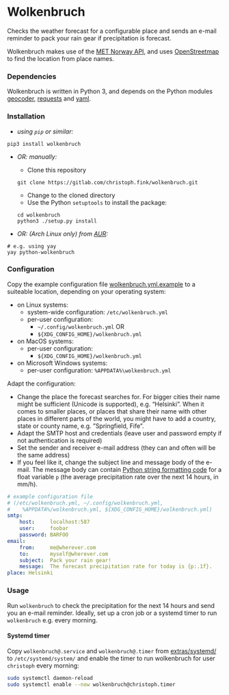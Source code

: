 # Wolkenbruch

Checks the weather forecast for a configurable place and sends an e-mail
reminder to pack your rain gear if precipitation is forecast.

Wolkenbruch makes use of the [MET Norway API](https://api.met.no/), and uses [OpenStreetmap](https://osm.org/) to find the location from place names.

### Dependencies

Wolkenbruch is written in Python 3, and depends on the Python modules [geocoder](https://geocoder.readthedocs.io/), [requests](https://2.python-requests.org/) and [yaml](https://pyyaml.org/).

### Installation

- *using `pip` or similar:*

```shell
pip3 install wolkenbruch
```

- *OR: manually:*

    - Clone this repository

    ```shell
    git clone https://gitlab.com/christoph.fink/wolkenbruch.git
    ```

    - Change to the cloned directory
    - Use the Python `setuptools` to install the package:

    ```shell
    cd wolkenbruch
    python3 ./setup.py install
    ```

- *OR: (Arch Linux only) from [AUR](https://aur.archlinux.org/packages/python-wolkenbruch):*

```shell
# e.g. using yay
yay python-wolkenbruch
```


### Configuration

Copy the example configuration file [wolkenbruch.yml.example](https://gitlab.com/christoph.fink/wolkenbruch/-/raw/master/wolkenbruch.yml.example) to a suiteable location, depending on your operating system:

- on Linux systems:
    - system-wide configuration: `/etc/wolkenbruch.yml`
    - per-user configuration: 
        - `~/.config/wolkenbruch.yml` OR
        - `${XDG_CONFIG_HOME}/wolkenbruch.yml`
- on MacOS systems:
    - per-user configuration:
        - `${XDG_CONFIG_HOME}/wolkenbruch.yml`
- on Microsoft Windows systems:
    - per-user configuration:
        `%APPDATA%\wolkenbruch.yml`

Adapt the configuration:

- Change the place the forecast searches for. For bigger cities their name might be sufficient (Unicode is supported), e.g. “Helsinki”. When it comes to smaller places, or places that share their name with other places in different parts of the world, you might have to add a country, state or county name, e.g. ”Springfield, Fife”.
- Adapt the SMTP host and credentials (leave user and password empty if not authentication is required)
- Set the sender and receiver e-mail address (they can and often will be the same address)
- If you feel like it, change the subject line and message body of the e-mail. The message body can contain [Python string formatting code](https://docs.python.org/3/library/string.html#formatstrings) for a float variable `p` (the average precipitation rate over the next 14 hours, in mm/h).

```yaml
# example configuration file
# (/etc/wolkenbruch.yml, ~/.config/wolkenbruch.yml,
#    %APPDATA%/wolkenbruch.yml, ${XDG_CONFIG_HOME}/wolkenbruch.yml)
smtp:
    host:     localhost:587
    user:     foobar
    password: BARFOO
email:
    from:     me@wherever.com
    to:       myself@wherever.com
    subject:  Pack your rain gear!
    message:  The forecast precipitation rate for today is {p:.1f}.
place: Helsinki
```

### Usage

Run `wolkenbruch` to check the precipitation for the next 14 hours and send you an e-mail reminder. Ideally, set up a cron job or a systemd timer to run `wolkenbruch` e.g. every morning.


#### Systemd timer

Copy `wolkenbruch@.service` and `wolkenbruch@.timer` from [extras/systemd/](https://gitlab.com/christoph.fink/wolkenbruch/-/tree/master/extras/systemd/) to `/etc/systemd/system/` and enable the timer to run wolkenbruch for user `christoph` every morning:

```sh
sudo systemctl daemon-reload
sudo systemctl enable --now wolkenbruch@christoph.timer 
```
